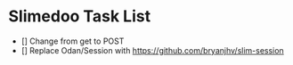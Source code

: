# Slimedoo Task List

- [] Change from get to POST
- [] Replace Odan/Session with https://github.com/bryanjhv/slim-session
